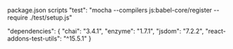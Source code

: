 package.json
scripts
    "test": "mocha --compilers js:babel-core/register --require ./test/setup.js"

  "dependencies": {
	"chai": "3.4.1",
	"enzyme": "1.7.1",
	"jsdom": "7.2.2",
	"react-addons-test-utils": "^15.5.1"
  }